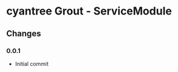 cyantree Grout - ServiceModule
==============================

Changes
-------

### 0.0.1

-   Initial commit
